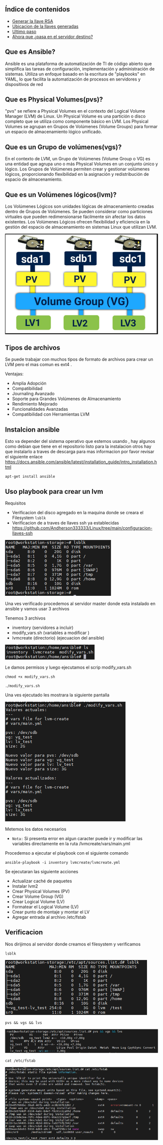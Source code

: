 ## Índice de contenidos
* [Generar la llave RSA](#item1)
* [Ubicacion de la llaves generadas](#item2)
* [Ultimo paso](#item3)
* [Ahora que ¿pasa en el servidor destino?](#item4)


<a name="item1"></a>
## Que es Ansible?
Ansible es una plataforma de automatización de TI de código abierto que simplifica las tareas de configuración, implementación y administración de sistemas. Utiliza un enfoque basado en la escritura de "playbooks" en YAML, lo que facilita la automatización de procesos en servidores y dispositivos de red

<a name="item2"></a>
## Que es Physical Volumes(pvs)?
"pvs" se refiere a Physical Volumes en el contexto del Logical Volume Manager (LVM) de Linux. Un Physical Volume es una partición o disco completo que se utiliza como componente básico en LVM. Los Physical Volumes se agrupan en Grupos de Volúmenes (Volume Groups) para formar un espacio de almacenamiento lógico unificado.

<a name="item3"></a>
## Que es un  Grupo de volúmenes(vgs)?

En el contexto de LVM, un Grupo de Volúmenes (Volume Group o VG) es una entidad que agrupa uno o más Physical Volumes en un conjunto único y lógico. Los Grupos de Volúmenes permiten crear y gestionar volúmenes lógicos, proporcionando flexibilidad en la asignación y redistribución de espacio de almacenamiento.

<a name="item4"></a>
## Que es un  Volúmenes lógicos(lvm)?

Los Volúmenes Lógicos son unidades lógicas de almacenamiento creadas dentro de Grupos de Volúmenes. Se pueden considerar como particiones virtuales que pueden redimensionarse fácilmente sin afectar los datos existentes. Los Volúmenes Lógicos ofrecen flexibilidad y eficiencia en la gestión del espacio de almacenamiento en sistemas Linux que utilizan LVM.

![Diagrama](https://github.com/Andherson333333/Linux/blob/main/Creacion%20lvm%20con%20ansible/imagenes/lvm-1.PNG)

<a name="item5"></a>
## Tipos de archivos

Se puede trabajar con muchos tipos de formato de archivos para crear un LVM pero el mas comun es ext4 .

Ventajas:
- Amplia Adopción
- Compatibilidad
- Journaling Avanzado
- Soporte para Grandes Volúmenes de Almacenamiento
- Rendimiento Mejorado
- Funcionalidades Avanzadas
- Compatibilidad con Herramientas LVM

<a name="item6"></a>
## Instalcion ansible
Esto va depender del sistema operativo que estemos usando , hay algunos como debian que tiene en el repositorio listo para la instalacion otros hay que instalarlo a traves de descarga para mas informacion por favor revisar el siguiente enlace https://docs.ansible.com/ansible/latest/installation_guide/intro_installation.html

```
apt-get install ansible
```

<a name="item7"></a>
## Uso playbook para crear un lvm

Requisitos 
- Verificacion del disco agregado en la maquina donde se creara el Filesystem `lsblk`
- Verificacion de a traves de llaves ssh ya establecidas https://github.com/Andherson333333/Linux/tree/main/configuracion-llaves-ssh

![Diagrama](https://github.com/Andherson333333/Linux/blob/main/Creacion%20lvm%20con%20ansible/imagenes/lvm-2.PNG)

Una ves verificado procedemos al servidor master donde esta instalado en ansible y vamos usar 3 archivos

Tenemos 3 archivos 
- inventory (servidores a incluir)
- modify_vars.sh (variables a modificar )
- lvmcreate (directorio) (ejecuacion del ansible)

![Diagrama](https://github.com/Andherson333333/Linux/blob/main/Creacion%20lvm%20con%20ansible/imagenes/lvm-3.PNG)

Le damos permisos y luego ejecutamos el scrip modify_vars.sh 

```
chmod +x modify_vars.sh
```

```
./modify_vars.sh
```

Una ves ejecutado les mostrara la siguiente pantalla 

![Diagrama](https://github.com/Andherson333333/Linux/blob/main/Creacion%20lvm%20con%20ansible/imagenes/lvm-4PNG.PNG)

Metemos los datos necesarios 

- `Nota:` Si presenta error en algun caracter puede ir y modificar las variables directamente en la ruta /lvmcreate/vars/main.yml

Procedemso a ejecutar el playbook con el siguiente comando 

```
ansible-playbook -i inventory lvmcreate/lvmcreate.yml
```
Se ejecutaran las siguiente acciones

-  Actualizar caché de paquetes
-  Instalar lvm2
-  Crear Physical Volumes (PV)
-  Crear Volume Group (VG)
-  Crear Logical Volume (LV)
-   Formatear el Logical Volume (LV)
-   Crear punto de montaje y montar el LV
-   Agregar entrada al archivo /etc/fstab

<a name="item8"></a>
## Verificacion 

Nos dirijimos al servidor donde creamos el filesystem y verificamos

```
lsblk
```
![Diagrama](https://github.com/Andherson333333/Linux/blob/main/Creacion%20lvm%20con%20ansible/imagenes/lvm-6.PNG)

```
pvs && vgs && lvs
```
![Diagrama](https://github.com/Andherson333333/Linux/blob/main/Creacion%20lvm%20con%20ansible/imagenes/lvm-7.PNG)

```
cat /etc/fstab
```
![Diagrama](https://github.com/Andherson333333/Linux/blob/main/Creacion%20lvm%20con%20ansible/imagenes/lvm-8.PNG)












